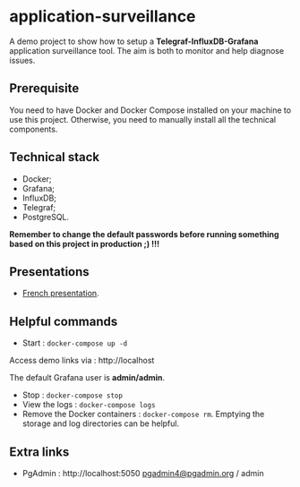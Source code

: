 # application-surveillance
A demo project to show how to setup a **Telegraf-InfluxDB-Grafana** application surveillance tool. The aim is both to monitor and help diagnose issues.

## Prerequisite

You need to have Docker and Docker Compose installed on your machine to use this project. Otherwise, you need to manually install all the technical components.

## Technical stack

* Docker;
* Grafana;
* InfluxDB;
* Telegraf;
* PostgreSQL.

**Remember to change the default passwords before running something based on this project in production ;) !!!**

## Presentations

* [French presentation](presentation/presentation_fr.adoc).

## Helpful commands

* Start : ```docker-compose up -d```

Access demo links via : http://localhost

The default Grafana user is **admin/admin**.

* Stop : ```docker-compose stop```
* View the logs : ```docker-compose logs```
* Remove the Docker containers : ```docker-compose rm```. Emptying the storage and log directories can be helpful.

## Extra links

* PgAdmin : http://localhost:5050 pgadmin4@pgadmin.org / admin
